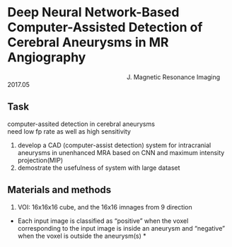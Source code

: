 # Deep Neural Network-Based Computer-Assisted Detection of Cerebral Aneurysms in MR Angiography
&emsp;&emsp;&emsp;&emsp;&emsp;&emsp;&emsp;&emsp;&emsp;&emsp;&emsp;&emsp;&emsp;&emsp;&emsp;&emsp;&emsp;&emsp;&emsp; J. Magnetic Resonance Imaging 2017.05
## Task
computer-assited detection in cerebral aneurysms  
need low fp rate as well as high sensitivity
1. develop a CAD (computer-assist detection) system for intracranial aneurysms in unenhanced MRA based on CNN and maximum intensity projection(MIP)
2. demostrate the usefulness of system with large dataset

## Materials and methods
1. VOI: 16x16x16 cube, and the 16x16 imnages from 9 direction  
* Each input image is classified as “positive” when the voxel corresponding to the input image is inside an aneurysm and “negative” when the voxel is outside the aneurysm(s) *

